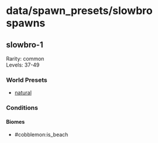 # data/spawn_presets/slowbro spawns  
  
## slowbro-1  
Rarity: common  
Levels: 37-49  
  
### World Presets  
* [natural](/data/world_presets/natural.md)  
  
### Conditions  
  
#### Biomes  
  * #cobblemon:is_beach
  
